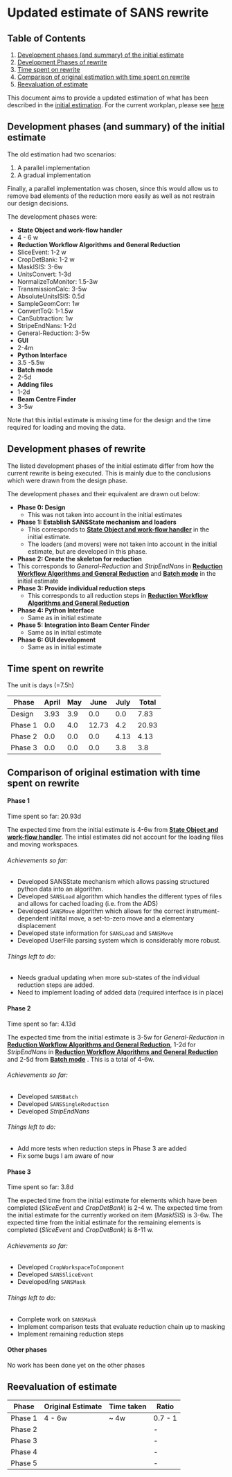 # Updated estimate of SANS rewrite

## Table of Contents
1. [Development phases (and summary) of the initial estimate](#phase_original)
2. [Development Phases of rewrite](#phase_rewrite)
3. [Time spent on rewrite](#time)
4. [Comparison of original estimation with time spent on rewrite](#comparison)
5. [Reevaluation of estimate](#reeval)

This document aims to provide a updated estimation of what has been described
in the [initial estimation](Estimate_SANS_Rewrite_original.md).
 For the current workplan, please see [here](../SANS_rewrite_workplan.md)

<a name="phase_original"></a>
## Development phases (and summary) of the initial estimate

The old estimation had two scenarios:
  1. A parallel implementation
  2. A gradual implementation

Finally, a parallel implementation was chosen, since this would allow us to
remove bad elements of the reduction more easily as well as not restrain our
design decisions.

The development phases were:

<a name="point_1"></a>
* **State Object and work-flow handler**
 * 4 - 6 w
<a name="point_2"></a>
* **Reduction Workflow Algorithms and General Reduction**
 * SliceEvent: 1-2 w
 * CropDetBank: 1-2 w
 * MaskISIS: 3-6w
 * UnitsConvert: 1-3d
 * NormalizeToMonitor: 1.5-3w
 * TransmissionCalc: 3-5w
 * AbsoluteUnitsISIS: 0.5d
 * SampleGeomCorr: 1w
 * ConvertToQ: 1-1.5w
 * CanSubtraction: 1w
 * StripeEndNans: 1-2d
 * General-Reduction: 3-5w
* **GUI**
 * 2-4m
* **Python Interface**
 * 3.5 -5.5w
<a name="point_5"></a>
* **Batch mode**
 * 2-5d
* **Adding files**
 * 1-2d
* **Beam Centre Finder**
 * 3-5w

Note that this initial estimate is missing time for the design and the time
required for loading and moving the data.

<a name="phase_rewrite"></a>
## Development phases of rewrite

The listed development phases of the initial estimate differ from how the
current rewrite is being executed. This is mainly due to the conclusions which
were drawn from the design phase.

The development phases and their equivalent are drawn out below:

* **Phase 0: Design**
  * This was not taken into account in the initial estimates
* **Phase 1: Establish SANSState mechanism and loaders**
  * This corresponds to [**State Object and work-flow handler**](#point_1) in the initial estimate.
  * The loaders (and movers) were not taken into account in the initial estimate,
  but are developed in this phase.
* **Phase 2: Create the skeleton for reduction**
 * This corresponds to *General-Reduction* and *StripEndNans* in [**Reduction Workflow Algorithms and General Reduction**](#point_2)
 and [**Batch mode**](#point_5) in the initial estimate
* **Phase 3: Provide individual reduction steps**
  * This corresponds to all reduction steps in [**Reduction Workflow Algorithms and General Reduction**](#point_2)
* **Phase 4: Python Interface**
  * Same as in initial estimate
* **Phase 5: Integration into Beam Center Finder**
  * Same as in initial estimate
* **Phase 6: GUI development**
  * Same as in initial estimate

<a name="time"></a>
## Time spent on rewrite

The unit is days (=7.5h)

| Phase  | April   | May  | June  | July  | Total
| -------| -------| ----- |-------| ----- |-------|
| Design | 3.93    | 3.9  | 0.0   | 0.0   | 7.83      |
| Phase 1| 0.0     | 4.0  | 12.73 | 4.2   | 20.93     |
| Phase 2| 0.0     | 0.0  | 0.0   | 4.13  | 4.13      |
| Phase 3| 0.0     | 0.0  | 0.0   | 3.8   | 3.8       |


<a name="comparison"></a>
## Comparison of original estimation with time spent on rewrite

#### Phase 1

Time spent so far: 20.93d

The expected time from the initial estimate is 4-6w from [**State Object and work-flow handler**](#point_1). The intial estimates
did not account for the loading files and moving workspaces.

###### Achievements so far:
* Developed SANSState mechanism which allows passing structured python data
  into an algorithm.
* Developed `SANSLoad` algorithm which handles the different types of files and
allows for cached loading (i.e. from the ADS)
* Developed `SANSMove` algorithm which allows for the correct instrument-dependent
initital move, a set-to-zero move and a elementary displacement
* Developed state information for `SANSLoad` and `SANSMove`
* Developed UserFile parsing system which is considerably more robust.

###### Things left to do:
* Needs gradual updating when more sub-states of the individual reduction steps
are added.
* Need to implement loading of added data (required interface is in place)

#### Phase 2

Time spent so far: 4.13d

The expected time from the initial estimate is 3-5w for *General-Reduction* in [**Reduction Workflow Algorithms and General Reduction**](#point_2),
1-2d for *StripEndNans* in [**Reduction Workflow Algorithms and General Reduction**](#point_2) and 2-5d from [**Batch mode**](#point_5) . This is a total of 4-6w.


###### Achievements so far:
* Developed `SANSBatch`
* Developed `SANSSingleReduction`
* Developed *StripEndNans*

###### Things left to do:
* Add more tests when reduction steps in Phase 3 are added
* Fix some bugs I am aware of now

#### Phase 3

Time spent so far: 3.8d

The expected time  from the initial estimate for elements which have been
 completed (*SliceEvent* and *CropDetBank*) is 2-4 w.
The expected time  from the initial estimate for the currently worked
on item (*MaskISIS*) is 3-6w.
The expected time  from the initial estimate for the remaining elements is
completed (*SliceEvent* and *CropDetBank*) is 8-11 w.

###### Achievements so far:
* Developed `CropWorkspaceToComponent`
* Developed `SANSSliceEvent`
* Developed/ing `SANSMask`

###### Things left to do:
* Complete work on `SANSMask`
* Implement comparison tests that evaluate reduction chain up to masking
* Implement remaining reduction steps

#### Other phases

No work has been done yet on the other phases

<a name="reeval"></a>
## Reevaluation of estimate


| Phase  | Original Estimate     | Time taken        |  Ratio     |
| -------|----------------------|------------------|------------|
| Phase 1| 4 - 6w                |  ~ 4w             |   0.7 - 1  |
| Phase 2|                       |                   |    -       |
| Phase 3|                       |                   |    -       |
| Phase 4|                       |                   |    -       |
| Phase 5|                       |                   |    -       |
